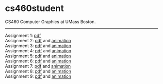 # cs460student
CS460 Computer Graphics at UMass Boston.

---

Assignment 1: [pdf](https://jamesedmichaud.github.io/01/Michaud_CS460_Assignment_01.pdf)  
Assignment 2: [pdf](https://jamesedmichaud.github.io/02/Michaud_CS460_Assignment_02.pdf) and [animation](https://jamesedmichaud.github.io/02/index.html)  
Assignment 3: [pdf](https://jamesedmichaud.github.io/03/Michaud_CS460_Assignment_03.pdf) and [animation](https://jamesedmichaud.github.io/03/index.html)  
Assignment 4: [pdf](https://jamesedmichaud.github.io/04/Michaud_CS460_Assignment_04.pdf) and [animation](https://jamesedmichaud.github.io/04/index.html)  
Assignment 5: [pdf](https://jamesedmichaud.github.io/05/Michaud_CS460_Assignment_05-2.pdf) and [animation](https://jamesedmichaud.github.io/05/index.html)  
Assignment 6: [pdf](https://jamesedmichaud.github.io/06/Michaud_CS460_Assignment_06.pdf) and [animation](https://jamesedmichaud.github.io/06/index.html)  
Assignment 7: [pdf](https://jamesedmichaud.github.io/07/Michaud_CS460_Assignment_07.pdf) and [animation](https://jamesedmichaud.github.io/07/index.html)  
Assignment 8: [pdf](https://jamesedmichaud.github.io/08/Michaud_CS460_Assignment_08.pdf) and [animation](https://jamesedmichaud.github.io/08/index.html)  
Assignment 9: [pdf](https://jamesedmichaud.github.io/09/Michaud_CS460_Assignment_09.pdf) and [animation](https://jamesedmichaud.github.io/09/index.html)  
